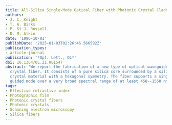 ```yaml
---
title: All-Silica Single-Mode Optical Fiber with Photonic Crystal Cladding
authors:
- J. C. Knight
- T. A. Birks
- P. St J. Russell
- D. M. Atkin
date: '1996-10-01'
publishDate: '2025-01-03T02:26:46.566592Z'
publication_types:
- article-journal
publication: '*Opt. Lett., OL*'
doi: 10.1364/OL.21.001547
abstract: 'We report the fabrication of a new type of optical waveguide: the photonic
  crystal fiber. It consists of a pure silica core surrounded by a silica--air photonic
  crystal material with a hexagonal symmetry. The fiber supports a single robust low-loss
  guided mode over a very broad spectral range of at least 458--1550 nm.'
tags:
- Effective refractive index
- Photographic film
- Photonic crystal fibers
- Photonic crystals
- Scanning electron microscopy
- Silica fibers
---
```


